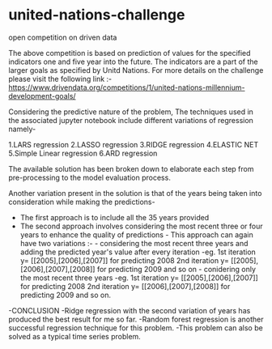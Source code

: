 # united-nations-challenge

open competition on driven data

The above competition is based on prediction of  values for the specified indicators one and five year into the future. The indicators are a part of the larger goals as specified by Unitd Nations. For more details on the challenge please visit the following link :- https://www.drivendata.org/competitions/1/united-nations-millennium-development-goals/

Considering the predictive nature of the problem, The techniques used in the associated jupyter notebook include different variations of regression namely-

1.LARS regression
2.LASSO regression
3.RIDGE regression
4.ELASTIC NET 
5.Simple Linear regression
6.ARD regression

The available solution has been broken down to elaborate each step from pre-processing to the model evaluation process. 

Another variation present in the solution is that of the years being taken into consideration while making the predictions-
- The first approach is to include all the 35 years provided
- The second approach involves considering the most recent three or four years to enhance the quality of predictions
      - This approach can again have two variations :- 
            - considering the most recent three years and adding the predicted year's value after every iteration
                  -eg. 1st iteration y= [[2005],[2006],[2007]] for predicting 2008 
                       2nd iteration y= [[2005],[2006],[2007],[2008]] for predicting 2009 and so on
            - conidering only the most recent three years 
                  -eg. 1st iteration y= [[2005],[2006],[2007]] for predicting 2008
                       2nd iteration y= [[2006],[2007],[2008]] for predicting 2009 and so on.
                
 
-CONCLUSION
      -Ridge regression with the second variation of years has produced the best result for me so far.
      -Random forest regression is another successful regression technique for this problem.
      -This problem can also be solved as a typical time series problem. 
